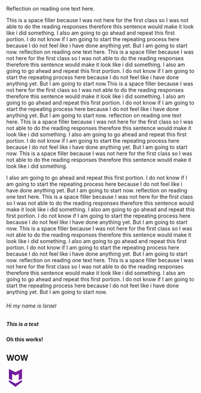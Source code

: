 
Reflection on reading one text here.

This is a space filler because I was not here for the first class so I was not able to do the reading responses therefore this sentence would make it look like i did something. I also am going to go ahead and repeat this first portion. I do not know if I am going to start the repeating process here because I do not feel like i have done anything yet. But I am going to start now. reflection on reading one text here. This is a space filler because I was not here for the first class so I was not able to do the reading responses therefore this sentence would make it look like i did something. I also am going to go ahead and repeat this first portion. I do not know if I am going to start the repeating process here because I do not feel like i have done anything yet. But I am going to start now.This is a space filler because I was not here for the first class so I was not able to do the reading responses therefore this sentence would make it look like i did something. I also am going to go ahead and repeat this first portion. I do not know if I am going to start the repeating process here because I do not feel like i have done anything yet. But I am going to start now. reflection on reading one text here. This is a space filler because I was not here for the first class so I was not able to do the reading responses therefore this sentence would make it look like i did something. I also am going to go ahead and repeat this first portion. I do not know if I am going to start the repeating process here because I do not feel like i have done anything yet. But I am going to start now. This is a space filler because I was not here for the first class so I was not able to do the reading responses therefore this sentence would make it look like i did something.

I also am going to go ahead and repeat this first portion. I do not know if I am going to start the repeating process here because I do not feel like i have done anything yet. But I am going to start now. reflection on reading one text here. This is a space filler because I was not here for the first class so I was not able to do the reading responses therefore this sentence would make it look like i did something. I also am going to go ahead and repeat this first portion. I do not know if I am going to start the repeating process here because I do not feel like i have done anything yet. But I am going to start now.
This is a space filler because I was not here for the first class so I was not able to do the reading responses therefore this sentence would make it look like i did something. I also am going to go ahead and repeat this first portion. I do not know if I am going to start the repeating process here because I do not feel like i have done anything yet. But I am going to start now. reflection on reading one text here. This is a space filler because I was not here for the first class so I was not able to do the reading responses therefore this sentence would make it look like i did something. I also am going to go ahead and repeat this first portion. I do not know if I am going to start the repeating process here because I do not feel like i have done anything yet. But I am going to start now.

###### Hi my name is Israel 
##### This is a test
#### Oh this works! 
## WOW

![alt text](https://github.com/adam-p/markdown-here/raw/master/src/common/images/icon48.png)
